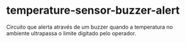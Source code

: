 # temperature-sensor-buzzer-alert
Circuito que alerta através de um buzzer quando a temperatura no ambiente ultrapassa o limite digitado pelo operador.
